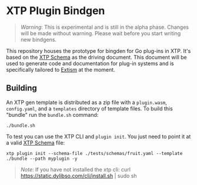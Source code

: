 # XTP Plugin Bindgen

> _Warning_: This is experimental and is still in the alpha phase. Changes will
> be made without warning. Please wait before you start writing new bindgens.

This repository houses the prototype for bingden for Go plug-ins in XTP. It's
based on the [XTP Schema](https://docs.xtp.dylibso.com/docs/concepts/xtp-schema)
as the driving document. This document will be used to generate code and
documentation for plug-in systems and is specifically tailored to
[Extism](https://extism.org/) at the moment.

## Building

An XTP gen template is distributed as a zip file with a `plugin.wasm`,
`config.yaml`, and a `templates` directory of template files. To build this
"bundle" run the `bundle.sh` command:

```
./bundle.sh
```

To test you can use the XTP CLI and `plugin init`. You just need to point it at
a valid [XTP Schema](https://docs.xtp.dylibso.com/docs/concepts/xtp-schema)
file:

```
xtp plugin init --schema-file ./tests/schemas/fruit.yaml --template ./bundle --path myplugin -y
```

> _Note_: If you have not installed the xtp cli: curl
> https://static.dylibso.com/cli/install.sh | sudo sh

